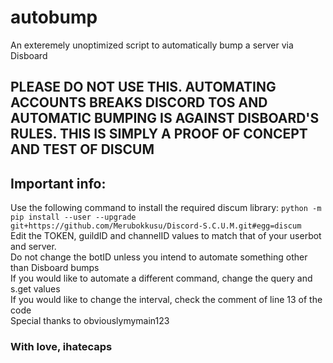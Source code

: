 # autobump
An exteremely unoptimized script to automatically bump a server via Disboard

## PLEASE DO NOT USE THIS. AUTOMATING ACCOUNTS BREAKS DISCORD TOS AND AUTOMATIC BUMPING IS AGAINST DISBOARD'S RULES. THIS IS SIMPLY A PROOF OF CONCEPT AND TEST OF DISCUM  

## Important info:
Use the following command to install the required discum library: ```python -m pip install --user --upgrade git+https://github.com/Merubokkusu/Discord-S.C.U.M.git#egg=discum```  
Edit the TOKEN, guildID and channelID values to match that of your userbot and server.  
Do not change the botID unless you intend to automate something other than Disboard bumps  
If you would like to automate a different command, change the query and s.get values   
If you would like to change the interval, check the comment of line 13 of the code   
Special thanks to obviouslymymain123  

### With love, ihatecaps
